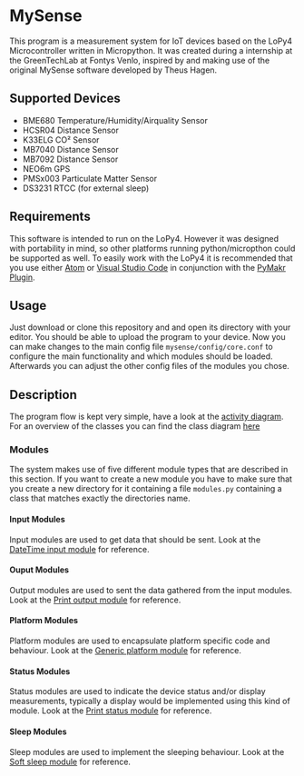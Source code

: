 # MySense
This program is a measurement system for IoT devices based on the LoPy4 Microcontroller written in Micropython. It was created during a internship at the GreenTechLab at Fontys Venlo, inspired by and making use of the original MySense software developed by Theus Hagen.

## Supported Devices
- BME680 Temperature/Humidity/Airquality Sensor
- HCSR04 Distance Sensor
- K33ELG CO² Sensor
- MB7040 Distance Sensor
- MB7092 Distance Sensor
- NEO6m GPS
- PMSx003 Particulate Matter Sensor
- DS3231 RTCC (for external sleep)

## Requirements
This software is intended to run on the LoPy4. However it was designed with portability in mind, so other platforms running python/micropthon could be supported as well.
To easily work with the LoPy4 it is recommended that you use either [Atom](https://atom.io/) or [Visual Studio Code](https://code.visualstudio.com/) in conjunction with the [PyMakr Plugin](https://pycom.io/solutions/software/pymakr/).

## Usage
Just download or clone this repository and and open its directory with your editor. You should be able to upload the program to your device. Now you can make changes to the main config file ```mysense/config/core.conf``` to configure the main functionality and which modules should be loaded. Afterwards you can adjust the other config files of the modules you chose.

## Description
The program flow is kept very simple, have a look at the [activity diagram](doc/activity-diagram.png). For an overview of the classes you can find the class diagram [here](doc/class-diagram.png)
### Modules
The system makes use of five different module types that are described in this section. If you want to create a new module you have to make sure that you create a new directory for it containing a file ```modules.py``` containing a class that matches exactly the directories name.
#### Input Modules
Input modules are used to get data that should be sent. Look at the [DateTime input module](mysense/modules/input/DateTime) for reference.
#### Ouput Modules
Output modules are used to sent the data gathered from the input modules. Look at the [Print output module](mysense/modules/output/Print) for reference.
#### Platform Modules
Platform modules are used to encapsulate platform specific code and behaviour. Look at the [Generic platform module](mysense/modules/platform/Generic) for reference.
#### Status Modules
Status modules are used to indicate the device status and/or display measurements, typically a display would be implemented using this kind of module. Look at the [Print status module](mysense/modules/status/Print) for reference.
#### Sleep Modules
Sleep modules are used to implement the sleeping behaviour. Look at the [Soft sleep module](mysense/modules/sleep/Soft) for reference.